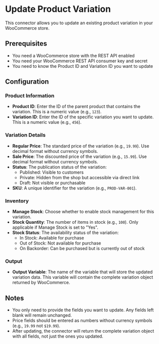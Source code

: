 # Update Product Variation

This connector allows you to update an existing product variation in your WooCommerce store.

## Prerequisites

- You need a WooCommerce store with the REST API enabled
- You need your WooCommerce REST API consumer key and secret
- You need to know the Product ID and Variation ID you want to update

## Configuration

### Product Information

- **Product ID**: Enter the ID of the parent product that contains the variation. This is a numeric value (e.g., `123`).
- **Variation ID**: Enter the ID of the specific variation you want to update. This is a numeric value (e.g., `456`).

### Variation Details

- **Regular Price**: The standard price of the variation (e.g., `19.99`). Use decimal format without currency symbols.
- **Sale Price**: The discounted price of the variation (e.g., `15.99`). Use decimal format without currency symbols.
- **Status**: The publication status of the variation:
  - Published: Visible to customers
  - Private: Hidden from the shop but accessible via direct link
  - Draft: Not visible or purchasable
- **SKU**: A unique identifier for the variation (e.g., `PROD-VAR-001`).

### Inventory

- **Manage Stock**: Choose whether to enable stock management for this variation.
- **Stock Quantity**: The number of items in stock (e.g., `100`). Only applicable if Manage Stock is set to "Yes".
- **Stock Status**: The availability status of the variation:
  - In Stock: Available for purchase
  - Out of Stock: Not available for purchase
  - On Backorder: Can be purchased but is currently out of stock

### Output

- **Output Variable**: The name of the variable that will store the updated variation data. This variable will contain the complete variation object returned by WooCommerce.

## Notes

- You only need to provide the fields you want to update. Any fields left blank will remain unchanged.
- Price fields should be entered as numbers without currency symbols (e.g., `19.99` not `$19.99`).
- After updating, the connector will return the complete variation object with all fields, not just the ones you updated.